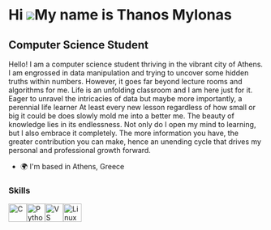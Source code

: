 Hi ![](https://user-images.githubusercontent.com/18350557/176309783-0785949b-9127-417c-8b55-ab5a4333674e.gif)My name is Thanos Mylonas
======================================================================================================================================

Computer Science Student
------------------------

Hello! I am a computer science student thriving in the vibrant city of Athens. I am engrossed in data manipulation and trying to uncover some hidden truths within numbers. However, it goes far beyond lecture rooms and algorithms for me. Life is an unfolding classroom and I am here just for it. Eager to unravel the intricacies of data but maybe more importantly, a perennial life learner At least every new lesson regardless of how small or big it could be does slowly mold me into a better me. The beauty of knowledge lies in its endlessness. Not only do I open my mind to learning, but I also embrace it completely. The more information you have, the greater contribution you can make, hence an unending cycle that drives my personal and professional growth forward.

*   🌍  I'm based in Athens, Greece

### Skills 
<p align="left">
<a href="https://docs.microsoft.com/en-us/cpp/?view=msvc-170" target="_blank" rel="noreferrer"><img src="https://raw.githubusercontent.com/danielcranney/readme-generator/main/public/icons/skills/c-colored.svg" width="36" height="36" alt="C" /></a><a href="https://www.python.org/" target="_blank" rel="noreferrer"><img src="https://raw.githubusercontent.com/danielcranney/readme-generator/main/public/icons/skills/python-colored.svg" width="36" height="36" alt="Python" /></a><a href="https://code.visualstudio.com/" target="_blank" rel="noreferrer"><img src="https://raw.githubusercontent.com/danielcranney/readme-generator/main/public/icons/skills/visualstudiocode.svg" width="36" height="36" alt="VS Code" /></a><a href="https://www.linux.org" target="_blank" rel="noreferrer"><img src="https://raw.githubusercontent.com/danielcranney/readme-generator/main/public/icons/skills/linux-colored.svg" width="36" height="36" alt="Linux" /></a>
                    </p>
